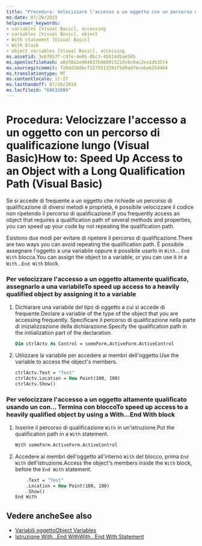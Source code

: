 ```yaml
---
title: "Procedura: Velocizzare l'accesso a un oggetto con un percorso di qualificazione lungo (Visual Basic)"
ms.date: 07/20/2015
helpviewer_keywords:
- variables [Visual Basic], accessing
- variables [Visual Basic], object
- With statement [Visual Basic]
- With block
- object variables [Visual Basic], accessing
ms.assetid: 3eb7657f-c9fe-4e05-8bc3-4bb14d5ae585
ms.openlocfilehash: a8e50a2ed04037b48091321dc0c9ac2ea1db35f4
ms.sourcegitcommit: f20dd18dbcf2275513281f5d9ad7ece6a62644b4
ms.translationtype: MT
ms.contentlocale: it-IT
ms.lasthandoff: 07/30/2019
ms.locfileid: "68631089"
---
```

# <a name="how-to-speed-up-access-to-an-object-with-a-long-qualification-path-visual-basic"></a><span data-ttu-id="456c8-102">Procedura: Velocizzare l'accesso a un oggetto con un percorso di qualificazione lungo (Visual Basic)</span><span class="sxs-lookup"><span data-stu-id="456c8-102">How to: Speed Up Access to an Object with a Long Qualification Path (Visual Basic)</span></span>

<span data-ttu-id="456c8-103">Se si accede di frequente a un oggetto che richiede un percorso di qualificazione di diversi metodi e proprietà, è possibile velocizzare il codice non ripetendo il percorso di qualificazione.</span><span class="sxs-lookup"><span data-stu-id="456c8-103">If you frequently access an object that requires a qualification path of several methods and properties, you can speed up your code by not repeating the qualification path.</span></span>

<span data-ttu-id="456c8-104">Esistono due modi per evitare di ripetere il percorso di qualificazione.</span><span class="sxs-lookup"><span data-stu-id="456c8-104">There are two ways you can avoid repeating the qualification path.</span></span> <span data-ttu-id="456c8-105">È possibile assegnare l'oggetto a una variabile oppure è possibile usarlo in `With`... `End With` blocca.</span><span class="sxs-lookup"><span data-stu-id="456c8-105">You can assign the object to a variable, or you can use it in a `With`...`End With` block.</span></span>

### <a name="to-speed-up-access-to-a-heavily-qualified-object-by-assigning-it-to-a-variable"></a><span data-ttu-id="456c8-106">Per velocizzare l'accesso a un oggetto altamente qualificato, assegnarlo a una variabile</span><span class="sxs-lookup"><span data-stu-id="456c8-106">To speed up access to a heavily qualified object by assigning it to a variable</span></span>

1. <span data-ttu-id="456c8-107">Dichiarare una variabile del tipo di oggetto a cui si accede di frequente.</span><span class="sxs-lookup"><span data-stu-id="456c8-107">Declare a variable of the type of the object that you are accessing frequently.</span></span> <span data-ttu-id="456c8-108">Specificare il percorso di qualificazione nella parte di inizializzazione della dichiarazione.</span><span class="sxs-lookup"><span data-stu-id="456c8-108">Specify the qualification path in the initialization part of the declaration.</span></span>

    ```vb
    Dim ctrlActv As Control = someForm.ActiveForm.ActiveControl
    ```

2. <span data-ttu-id="456c8-109">Utilizzare la variabile per accedere ai membri dell'oggetto.</span><span class="sxs-lookup"><span data-stu-id="456c8-109">Use the variable to access the object's members.</span></span>

    ```vb
    ctrlActv.Text = "Test"
    ctrlActv.Location = New Point(100, 100)
    ctrlActv.Show()
    ```

### <a name="to-speed-up-access-to-a-heavily-qualified-object-by-using-a-withend-with-block"></a><span data-ttu-id="456c8-110">Per velocizzare l'accesso a un oggetto altamente qualificato usando un con... Termina con blocco</span><span class="sxs-lookup"><span data-stu-id="456c8-110">To speed up access to a heavily qualified object by using a With...End With block</span></span>

1. <span data-ttu-id="456c8-111">Inserire il percorso di qualificazione `With` in un'istruzione.</span><span class="sxs-lookup"><span data-stu-id="456c8-111">Put the qualification path in a `With` statement.</span></span>

    ```vb
    With someForm.ActiveForm.ActiveControl
    ```

2. <span data-ttu-id="456c8-112">Accedere ai membri dell'oggetto all'interno `With` del blocco, prima `End With` dell'istruzione.</span><span class="sxs-lookup"><span data-stu-id="456c8-112">Access the object's members inside the `With` block, before the `End With` statement.</span></span>

    ```vb
        .Text = "Test"
        .Location = New Point(100, 100)
        .Show()
    End With
    ```

## <a name="see-also"></a><span data-ttu-id="456c8-113">Vedere anche</span><span class="sxs-lookup"><span data-stu-id="456c8-113">See also</span></span>

- [<span data-ttu-id="456c8-114">Variabili oggetto</span><span class="sxs-lookup"><span data-stu-id="456c8-114">Object Variables</span></span>](../../../../visual-basic/programming-guide/language-features/variables/object-variables.md)
- [<span data-ttu-id="456c8-115">Istruzione With...End With</span><span class="sxs-lookup"><span data-stu-id="456c8-115">With...End With Statement</span></span>](../../../../visual-basic/language-reference/statements/with-end-with-statement.md)
